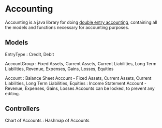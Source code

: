 # Accounting

Accounting is a java library for doing [double entry accounting](https://en.wikipedia.org/wiki/Double-entry_bookkeeping), containing all the models and functions necessary for accounting purposes.

## Models

EntryType
: Credit, Debit

AccountGroup
: Fixed Assets, Current Assets, Current Liabilities, Long Term Liabilities, Revenue, Expenses, Gains, Losses, Equities

Account
: Balance Sheet Account - Fixed Assets, Current Assets, Current Liabilities, Long Term Liabilities, Equities
: Income Statement Account - Revenue, Expenses, Gains, Losses
Accounts can be locked, to prevent any editing.

## Controllers

Chart of Accounts
: Hashmap of Accounts


